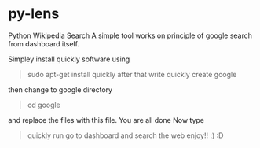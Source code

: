 py-lens
=======

Python Wikipedia Search
A simple tool works on principle of google search from dashboard itself.

Simpley install quickly software using
>sudo apt-get install quickly
after that write 
>quickly create google


then change to google directory
>cd google



and replace the files with this file.
You are all done
Now type
>quickly run
go to dashboard
and search the web
enjoy!! :) :D
